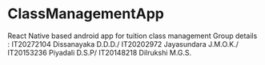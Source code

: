 # ClassManagementApp
React Native based android app for tuition class management
Group details : IT20272104 Dissanayaka D.D.D./
                IT20202972 Jayasundara J.M.O.K./
                IT20153236 Piyadali D.S.P/
                IT20148218 Dilrukshi M.G.S.
